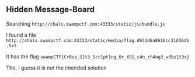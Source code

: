 ## Hidden Message-Board

Searching `http://chals.swampctf.com:43333/static/js/bundle.js`

I found a file `http://chals.swampctf.com:43333/static/media/flag.d93dd6a8616cc31d36db.txt`

It has the flag `swampCTF{Cr0ss_S1t3_Scr1pt1ng_0r_XSS_c4n_ch4ng3_w3bs1t3s}`

Tho, i guess it is not the intended solution
